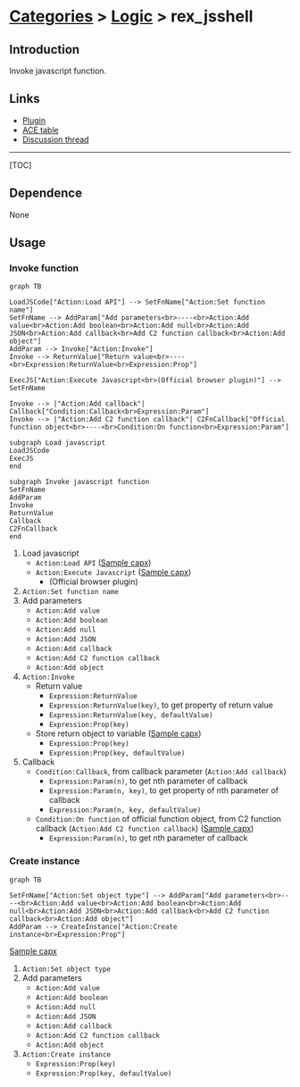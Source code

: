 # [Categories](categories.index.html) > [Logic](logic.index.html) > rex_jsshell

## Introduction

Invoke javascript function.

## Links

- [Plugin](https://rexrainbow.github.io/C2RexDoc/repo/rex_jsshell.7z)
- [ACE table](https://rexrainbow.github.io/C2RexDoc/c2rexpluginsACE/plugin_rex_jsshell.html)
- [Discussion thread](https://www.scirra.com/forum/plugin-rex-jsshell-invoke-javascript-function_t192080)


----

[TOC]

## Dependence

None

## Usage

### Invoke function

```mermaid
graph TB

LoadJSCode["Action:Load API"] --> SetFnName["Action:Set function name"]
SetFnName --> AddParam["Add parameters<br>----<br>Action:Add value<br>Action:Add boolean<br>Action:Add null<br>Action:Add JSON<br>Action:Add callback<br>Add C2 function callback<br>Action:Add object"]
AddParam --> Invoke["Action:Invoke"]
Invoke --> ReturnValue["Return value<br>----<br>Expression:ReturnValue<br>Expression:Prop"]

ExecJS["Action:Execute Javascript<br>(Official browser plugin)"] --> SetFnName

Invoke --> |"Action:Add callback"| Callback["Condition:Callback<br>Expression:Param"]
Invoke --> |"Action:Add C2 function callback"| C2FnCallback["Official function object<br>----<br>Condition:On function<br>Expression:Param"]

subgraph Load javascript
LoadJSCode
ExecJS
end

subgraph Invoke javascript function
SetFnName
AddParam
Invoke
ReturnValue
Callback
C2FnCallback
end
```



1. Load javascript
   - `Action:Load API`  ([Sample capx](https://1drv.ms/u/s!Am5HlOzVf0kHlw7eyf712LjnrFUD))
   - `Action:Execute Javascript`  ([Sample capx](https://1drv.ms/u/s!Am5HlOzVf0kHlw3JugBBOi6bIQwm))
     - (Official browser plugin)
2. `Action:Set function name`
3. Add parameters
   - `Action:Add value`
   - `Action:Add boolean`
   - `Action:Add null`
   - `Action:Add JSON`
   - `Action:Add callback`
   - `Action:Add C2 function callback`
   - `Action:Add object`
4. `Action:Invoke`
   - Return value
     - `Expression:ReturnValue`
     - `Expression:ReturnValue(key)`, to get property of return value
     - `Expression:ReturnValue(key, defaultValue)`
     - `Expression:Prop(key)`
   - Store return object to variable  ([Sample capx](https://1drv.ms/u/s!Am5HlOzVf0kHlypUxGKJJmQVHHh7))
     - `Expression:Prop(key)`
     - `Expression:Prop(key, defaultValue)`
5. Callback
   - `Condition:Callback`, from callback parameter (`Action:Add callback`)
     - `Expression:Param(n)`, to get nth parameter of callback
     - `Expression:Param(n, key)`, to get property of nth parameter of callback
     - `Expression:Param(n, key, defaultValue)`
   - `Condition:On function` of official function object, from C2 function callback (`Action:Add C2 function callback`)  ([Sample capx](https://1drv.ms/u/s!Am5HlOzVf0kHlyyCKZIOXvR8XInG))
     - `Expression:Param(n)`, to get nth parameter of callback

### Create instance

```mermaid
graph TB

SetFnName["Action:Set object type"] --> AddParam["Add parameters<br>----<br>Action:Add value<br>Action:Add boolean<br>Action:Add null<br>Action:Add JSON<br>Action:Add callback<br>Add C2 function callback<br>Action:Add object"]
AddParam --> CreateInstance["Action:Create instance<br>Expression:Prop"]
```

[Sample capx](https://1drv.ms/u/s!Am5HlOzVf0kHlynuEYccVuGBndAk)

1. `Action:Set object type`
2. Add parameters
   - `Action:Add value`
   - `Action:Add boolean`
   - `Action:Add null`
   - `Action:Add JSON`
   - `Action:Add callback`
   - `Action:Add C2 function callback`
   - `Action:Add object`
3. `Action:Create instance`
   - `Expression:Prop(key)`
   - `Expression:Prop(key, defaultValue)`
